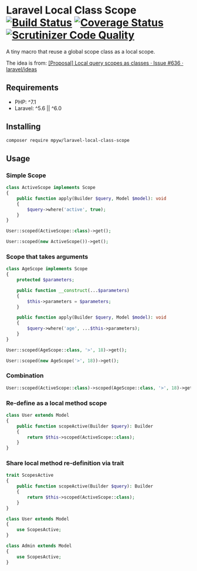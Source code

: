 # Laravel Local Class Scope [![Build Status](https://travis-ci.org/mpyw/laravel-local-class-scope.svg?branch=master)](https://travis-ci.org/mpyw/laravel-local-class-scope) [![Coverage Status](https://coveralls.io/repos/github/mpyw/laravel-local-class-scope/badge.svg?branch=master)](https://coveralls.io/github/mpyw/laravel-local-class-scope?branch=master) [![Scrutinizer Code Quality](https://scrutinizer-ci.com/g/mpyw/laravel-local-class-scope/badges/quality-score.png?b=master)](https://scrutinizer-ci.com/g/mpyw/laravel-local-class-scope/?branch=master)

A tiny macro that reuse a global scope class as a local scope.

The idea is from: [[Proposal] Local query scopes as classes · Issue #636 · laravel/ideas](https://github.com/laravel/ideas/issues/636)

## Requirements

- PHP: ^7.1
- Laravel: ^5.6 || ^6.0

## Installing

```bash
composer require mpyw/laravel-local-class-scope
```

## Usage

### Simple Scope

```php
class ActiveScope implements Scope
{
    public function apply(Builder $query, Model $model): void
    {
        $query->where('active', true);
    }
}
```

```php
User::scoped(ActiveScope::class)->get();
```

```php
User::scoped(new ActiveScope())->get();
```

### Scope that takes arguments

```php
class AgeScope implements Scope
{
    protected $parameters;

    public function __construct(...$parameters)
    {
        $this->parameters = $parameters;
    }

    public function apply(Builder $query, Model $model): void
    {
        $query->where('age', ...$this->parameters);
    }
}
```

```php
User::scoped(AgeScope::class, '>', 18)->get();
```

```php
User::scoped(new AgeScope('>', 18))->get();
```

### Combination

```php
User::scoped(ActiveScope::class)->scoped(AgeScope::class, '>', 18)->get();
```

### Re-define as a local method scope

```php
class User extends Model
{
    public function scopeActive(Builder $query): Builder
    {
        return $this->scoped(ActiveScope::class);
    }
}
```

### Share local method re-definition via trait

```php
trait ScopesActive
{
    public function scopeActive(Builder $query): Builder
    {
        return $this->scoped(ActiveScope::class);
    }    
}
```

```php
class User extends Model
{
    use ScopesActive;
}
```

```php
class Admin extends Model
{
    use ScopesActive;
}
```
